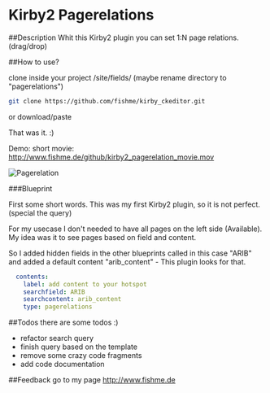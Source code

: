 # Kirby2 Pagerelations

##Description
Whit this Kirby2 plugin you can set 1:N page relations. (drag/drop)

##How to use?

clone inside your project /site/fields/ (maybe rename directory to "pagerelations")

```bash
git clone https://github.com/fishme/kirby_ckeditor.git
```

or download/paste 

That was it. :)

Demo:
short movie: <http://www.fishme.de/github/kirby2_pagerelation_movie.mov>

![Pagerelation](http://www.fishme.de/github/kirby2_pagerelation.png)


###Blueprint

First some short words. This was my first Kirby2 plugin, so it is not perfect. (special the query)

For my usecase I don't needed to have all pages on the left side (Available). My idea was it to see pages based on field and content.

So I added hidden fields in the other blueprints called in this case "ARIB" and added a default content "arib_content" - This plugin looks for that.


```yaml
  contents:
    label: add content to your hotspot
    searchfield: ARIB
    searchcontent: arib_content
    type: pagerelations
```

##Todos
there are some todos :)

* refactor search query
* finish query based on the template
* remove some crazy code fragments
* add code documentation

##Feedback
go to my page <http://www.fishme.de>